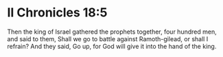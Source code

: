 # II Chronicles 18:5

Then the king of Israel gathered the prophets together, four hundred men, and said to them, Shall we go to battle against Ramoth-gilead, or shall I refrain? And they said, Go up, for God will give it into the hand of the king.

